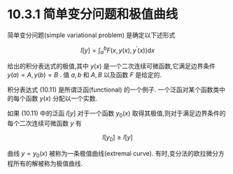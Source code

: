 # 10.3.1 简单变分问题和极值曲线

简单变分问题(simple variational problem) 是确定以下述形式

$$
I\left\lbrack  y\right\rbrack   = {\int }_{a}^{b}F\left( {x, y\left( x\right) ,{y}^{\prime }\left( x\right) }\right) \mathrm{d}x \tag{10.11}
$$

给出的积分表达式的极值,其中 $y\left( x\right)$ 是一个二次连续可微函数,它满足边界条件 $y\left( a\right)  = A, y\left( b\right)  = B$ . 值 $a, b$ 和 $A, B$ 以及函数 $F$ 是给定的.

积分表达式 (10.11) 是所谓泛函(functional) 的一个例子. 一个泛函对某个函数类中的每个函数 $y\left( x\right)$ 分配以一个实数.

如果 (10.11) 中的泛函 $I\left\lbrack  y\right\rbrack$ 对于一个函数 ${y}_{0}\left( x\right)$ 取得其极值,则对于满足边界条件的每个二次连续可微函数 $y$ 有

$$
I\left\lbrack  {y}_{0}\right\rbrack   \geq  I\left\lbrack  y\right\rbrack   \tag{10.12}
$$

曲线 $y = {y}_{0}\left( x\right)$ 被称为一条极值曲线(extremal curve). 有时,变分法的欧拉微分方程所有的解被称为极值曲线.
